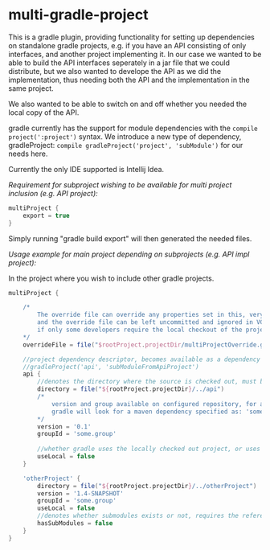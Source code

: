 # multi-gradle-project

This is a gradle plugin, providing functionality for setting up dependencies on standalone gradle projects, e.g. if you have an API consisting of only interfaces, and another project implementing it. In our case we wanted to be able to build the API interfaces seperately in a jar file that we could distribute, but we also wanted to develope the API as we did the implementation, thus needing both the API and the implementation in the same project.

We also wanted to be able to switch on and off whether you needed the local copy of the API.

gradle currently has the support for module dependencies with the ```compile project(':project')``` syntax. We introduce a new type of dependency, gradleProject: ```compile gradleProject('project', 'subModule')``` for our needs here.

Currently the only IDE supported is Intellij Idea.

*Requirement for subproject wishing to be available for multi project inclusion (e.g. API project):*

```gradle
multiProject {
    export = true
}
```

Simply running "gradle build export" will then generated the needed files.

*Usage example for main project depending on subprojects (e.g. API impl project):*

In the project where you wish to include other gradle projects.
```gradle
multiProject {

    /* 
        The override file can override any properties set in this, very useful as this file is committed, 
        and the override file can be left uncommitted and ignored in VCS, 
        if only some developers require the local checkout of the projects 
    */
    overrideFile = file("$rootProject.projectDir/multiProjectOverride.gradle")

    //project dependency descriptor, becomes available as a dependency in build.gradle files with the following syntax:
    //gradleProject('api', 'subModuleFromApiProject')
    api {
        //denotes the directory where the source is checked out, must be a gradle project with a settings.gradle
        directory = file("${rootProject.projectDir}/../api")
        /*
            version and group available on configured repository, for anyone running useLocal = false. 
            gradle will look for a maven dependency specified as: 'some.group:api:0.1' given the data in this example.
        */
        version = '0.1'
        groupId = 'some.group'
        
        //whether gradle uses the locally checked out project, or uses the maven dependency.
        useLocal = false
    }

    'otherProject' {
        directory = file("${rootProject.projectDir}/../otherProject")
        version = '1.4-SNAPSHOT'
        groupId = 'some.group'
        useLocal = false
        //denotes whether submodules exists or not, requires the refered project to have a settings.gradle if set to true.
        hasSubModules = false
    }
}
```
